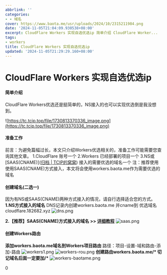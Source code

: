 ```yaml
---
abbrlink: ''
categories:
- - 域名
cover: https://www.baota.me/usr/uploads/2024/10/2315211984.png
date: '2024-11-05T21:04:09.930538+08:00'
excerpt: CloudFlare Workers 实现自选优选ip 简单介绍 CloudFlare Worker...
tags:
- workers
title: CloudFlare Workers 实现自选优选ip
updated: '2024-11-05T21:29:29.160+08:00'
---
```

# CloudFlare Workers 实现自选优选ip

#### 简单介绍

CloudFlare Workers优选还是挺简单的，NS接入的也可以实现优选倒是我没想到。

![https://tc.tcip.top/file/1730813370336_image.png](https://tc.tcip.top/file/1730813370336_image.png)

#### 准备工作

前言：为避免篇幅过长，本文只介绍Workers优选相关的，准备工作可能需要您查询其他文章。
1.CloudFlare 账号一个
2.Workers 已经部署的项目一个
3.NS或 [SAAS(CNAME)]([归档 | TCIP的窝窝](https://vercel.blog.tcip.top/2024/11/05/CloudFlare%20SAAS(cname)%20%E6%8E%A5%E5%85%A5%E7%BD%91%E7%AB%99%E5%9F%9F%E5%90%8D/)) 接入的需要优选的域名一个
注：推荐使用使用SAAS(CNAME)方式接入，本文将会使用workers.baota.me作为需要优选的域名

#### 创建域名(二选一)

因为有NS或SAAS(CNAME)两种方式接入的情况，请自行选择适合您的方式。
**1.NS方式接入的域名**
DNS记录内创建workers.baota.me 并cname到 优选域名cloudflare.182682.xyz
![dns.png](https://www.baota.me/usr/uploads/2024/10/250444570.png "dns.png")

**2.【推荐】SAAS(CNAME)方式接入的域名 >> [详细教程](https://www.baota.me/post-413.html)**
![saas.png](https://www.baota.me/usr/uploads/2024/10/2196547213.png "saas.png")

#### 创建Workers路由

**添加workers.baota.me域名到Workers项目路由**
路径：项目-设置-域和路由-添加-路由
![workers1.png](https://www.baota.me/usr/uploads/2024/10/2315211984.png "workers1.png")
![workers-rou.png](https://www.baota.me/usr/uploads/2024/10/3615702402.png "workers-rou.png")
**创建路由workers.baota.me/\* 切记域名后面一定要加/\***
![workers-baotame.png](https://www.baota.me/usr/uploads/2024/10/1274528574.png "workers-baotame.png")

0
